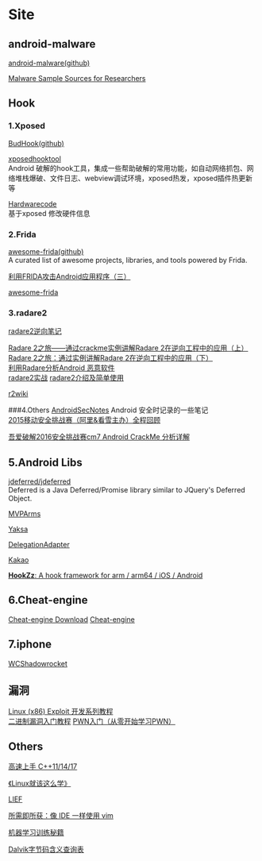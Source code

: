# Site


## android-malware

[android-malware(github)](https://github.com/ashishb/android-malware)

[Malware Sample Sources for Researchers](https://zeltser.com/malware-sample-sources/)


## Hook

### 1.Xposed

[BudHook(github)](https://github.com/bmax121/BudHook)


[xposedhooktool](https://gitee.com/virjar/xposedhooktool/tree/master)  
Android 破解的hook工具，集成一些帮助破解的常用功能，如自动网络抓包、网络堆栈爆破、文件日志、webview调试环境，xposed热发，xposed插件热更新等  

[Hardwarecode](https://github.com/1998lixin/Hardwarecode)  
基于xposed 修改硬件信息  



### 2.Frida

[awesome-frida(github)](https://github.com/dweinstein/awesome-frida)  
A curated list of awesome projects, libraries, and tools powered by Frida.

[利用FRIDA攻击Android应用程序（三）](https://blog.csdn.net/omnispace/article/details/72528973)  

[awesome-frida](https://github.com/dweinstein/awesome-frida)

### 3.radare2

[radare2逆向笔记](https://www.cnblogs.com/pannengzhi/p/play-with-radare2.html)

[Radare 2之旅——通过crackme实例讲解Radare 2在逆向工程中的应用（上）](http://www.360zhijia.com/360anquanke/301347.html)  
[Radare 2之旅：通过实例讲解Radare 2在逆向工程中的应用（下）](http://www.360zhijia.com/360anquanke/306181.html)  
[利用Radare分析Android 恶意软件](https://www.anquanke.com/post/id/84985)  
[radare2实战](http://www.hetianlab.com/cour.do?w=1&c=Cee9320adea6e062018011816570500001)
[radare2介绍及简单使用](https://cloud.tencent.com/developer/article/1073910)



[r2wiki](http://r2wiki.readthedocs.io/en/latest/)

###4.Others
[AndroidSecNotes](https://github.com/JnuSimba/AndroidSecNotes) Android 安全时记录的一些笔记  
[2015移动安全挑战赛（阿里&看雪主办）全程回顾](https://www.secpulse.com/archives/5731.html) 

[吾爱破解2016安全挑战赛cm7 Android CrackMe 分析详解](https://www.52pojie.cn/forum.php?mod=viewthread&tid=484892&digest=1)

## 5.Android Libs

[jdeferred/jdeferred](https://github.com/jdeferred/jdeferred)  
Deferred is a Java Deferred/Promise library similar to JQuery's Deferred Object.

[MVPArms](https://github.com/JessYanCoding/MVPArms)

[Yaksa](https://github.com/ssseasonnn/Yaksa/)  

[DelegationAdapter](https://github.com/xuehuayous/DelegationAdapter)  

[Kakao](https://github.com/agoda-com/Kakao)  

[**HookZz**: A hook framework for arm / arm64 / iOS / Android](https://github.com/jmpews/HookZz)

## 6.Cheat-engine

[Cheat-engine Download](https://www.cheatengine.org/downloads.php)
[Cheat-engine](https://github.com/cheat-engine/cheat-engine/)

## 7.iphone

[WCShadowrocket](https://github.com/we11cheng/WCShadowrocket)

## 漏洞

[Linux (x86) Exploit 开发系列教程](https://bbs.pediy.com/thread-217390.htm)  
[二进制漏洞入门教程](https://bbs.pediy.com/thread-208596.htm)
[PWN入门（从零开始学习PWN）](https://www.jianshu.com/p/187b810e78d2)

## Others

[高速上手 C++11/14/17](https://github.com/changkun/modern-cpp-tutorial?utm_source=androidweekly.io&utm_medium=website)

[《Linux就该这么学》](https://www.linuxprobe.com/chapter-02.html)  

[LIEF](https://github.com/lief-project/LIEF)  

[所需即所获：像 IDE 一样使用 vim](https://github.com/yangyangwithgnu/use_vim_as_ide)  

[机器学习训练秘籍](https://accepteddoge.github.io/machine-learning-yearning-cn/)  

[Dalvik字节码含义查询表](https://blog.csdn.net/jiayanhui2877/article/details/41008985)



